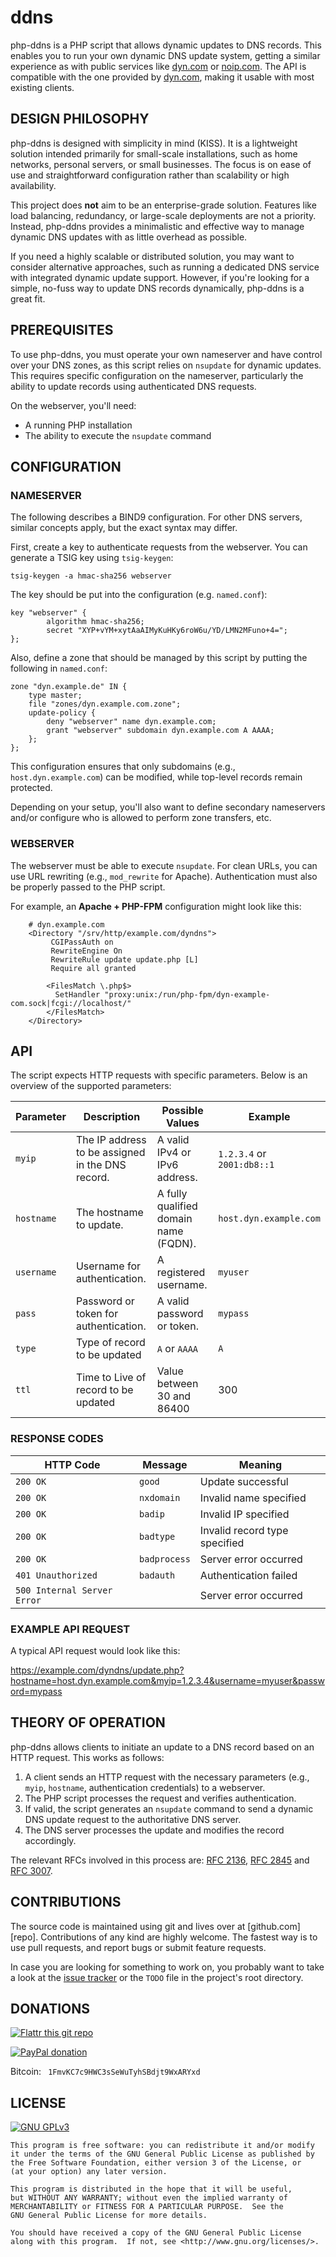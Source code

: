 # ddns

php-ddns is a PHP script that allows dynamic updates to DNS records.
This enables you to run your own dynamic DNS update system, getting a similar experience as with public services like [dyn.com][dyndns] or [noip.com][noip].
The API is compatible with the one provided by [dyn.com][dyndns-api], making it usable with most existing clients.

## DESIGN PHILOSOPHY

php-ddns is designed with simplicity in mind (KISS).
It is a lightweight solution intended primarily for small-scale installations, such as home networks, personal servers, or small businesses.
The focus is on ease of use and straightforward configuration rather than scalability or high availability.

This project does **not** aim to be an enterprise-grade solution.
Features like load balancing, redundancy, or large-scale deployments are not a priority.
Instead, php-ddns provides a minimalistic and effective way to manage dynamic DNS updates with as little overhead as possible.

If you need a highly scalable or distributed solution, you may want to consider alternative approaches, such as running a dedicated DNS service with integrated dynamic update support.
However, if you're looking for a simple, no-fuss way to update DNS records dynamically, php-ddns is a great fit.

## PREREQUISITES

To use php-ddns, you must operate your own nameserver and have control over your DNS zones, as this script relies on `nsupdate` for dynamic updates.
This requires specific configuration on the nameserver, particularly the ability to update records using authenticated DNS requests.

On the webserver, you'll need:

- A running PHP installation
- The ability to execute the `nsupdate` command

## CONFIGURATION

### NAMESERVER

The following describes a BIND9 configuration.
For other DNS servers, similar concepts apply, but the exact syntax may differ.

First, create a key to authenticate requests from the webserver.
You can generate a TSIG key using `tsig-keygen`:

```
tsig-keygen -a hmac-sha256 webserver
```

The key should be put into the configuration (e.g. `named.conf`):

```
key "webserver" {
        algorithm hmac-sha256;
        secret "XYP+vYM+xytAaAIMyKuHKy6roW6u/YD/LMN2MFuno+4=";
};
```

Also, define a zone that should be managed by this script by putting the following in `named.conf`:

```
zone "dyn.example.de" IN {
    type master;
    file "zones/dyn.example.com.zone";
    update-policy {
        deny "webserver" name dyn.example.com;
        grant "webserver" subdomain dyn.example.com A AAAA;
    };
};
```

This configuration ensures that only subdomains (e.g., `host.dyn.example.com`) can be modified, while top-level records remain protected.

Depending on your setup, you'll also want to define secondary nameservers and/or configure who is allowed to perform zone transfers, etc.

### WEBSERVER

The webserver must be able to execute `nsupdate`.
For clean URLs, you can use URL rewriting (e.g., `mod_rewrite` for Apache).
Authentication must also be properly passed to the PHP script.

For example, an **Apache + PHP-FPM** configuration might look like this:

```
    # dyn.example.com
    <Directory "/srv/http/example.com/dyndns">
         CGIPassAuth on
         RewriteEngine On
         RewriteRule update update.php [L]
         Require all granted

        <FilesMatch \.php$>
          SetHandler "proxy:unix:/run/php-fpm/dyn-example-com.sock|fcgi://localhost/"
        </FilesMatch>
    </Directory>
```

## API

The script expects HTTP requests with specific parameters. Below is an overview of the supported parameters:

| Parameter  | Description | Possible Values | Example |
|------------|-------------|----------------|----------|
| `myip` | The IP address to be assigned in the DNS record. | A valid IPv4 or IPv6 address. | `1.2.3.4` or `2001:db8::1` |
| `hostname` | The hostname to update. | A fully qualified domain name (FQDN). | `host.dyn.example.com` |
| `username` | Username for authentication. | A registered username. | `myuser` |
| `pass` | Password or token for authentication. | A valid password or token. | `mypass` |
| `type` | Type of record to be updated | `A` or `AAAA` | `A` |
| `ttl` | Time to Live of record to be updated | Value between 30 and 86400 | 300 |

### RESPONSE CODES

| HTTP Code | Message | Meaning |
|-----------|---------|---------|
| `200 OK` | `good` | Update successful |
| `200 OK` | `nxdomain` | Invalid name specified |
| `200 OK` | `badip` | Invalid IP specified |
| `200 OK` | `badtype` | Invalid record type specified |
| `200 OK` | `badprocess` | Server error occurred |
| `401 Unauthorized` | `badauth` | Authentication failed |
| `500 Internal Server Error` | | Server error occurred |

### EXAMPLE API REQUEST

A typical API request would look like this:

https://example.com/dyndns/update.php?hostname=host.dyn.example.com&myip=1.2.3.4&username=myuser&password=mypass

## THEORY OF OPERATION

php-ddns allows clients to initiate an update to a DNS record based on an HTTP request.
This works as follows:

1. A client sends an HTTP request with the necessary parameters (e.g., `myip`, `hostname`, authentication credentials) to a webserver.
2. The PHP script processes the request and verifies authentication.
3. If valid, the script generates an `nsupdate` command to send a dynamic DNS update request to the authoritative DNS server.
4. The DNS server processes the update and modifies the record accordingly.

The relevant RFCs involved in this process are: [RFC 2136][rfc2136], [RFC 2845][rfc2845] and [RFC 3007][rfc3007].

## CONTRIBUTIONS

The source code is maintained using git and lives over at [github.com][repo].
Contributions of any kind are highly welcome. The fastest way is to use pull
requests, and report bugs or submit feature requests.

In case you are looking for something to work on, you probably want to take a
look at the [issue tracker][tracker] or the `TODO` file in the project's root
directory.

## DONATIONS

[![Flattr this git repo](http://api.flattr.com/button/flattr-badge-large.png "Flattr This!")](https://flattr.com/submit/auto?user_id=johnpatcher&url=https://github.com/kbabioch/ddns)

[![PayPal donation](https://www.paypalobjects.com/en_US/i/btn/btn_donate_SM.gif "PayPal")](https://www.paypal.com/cgi-bin/webscr?cmd=_donations&business=karol%40babioch%2ede&lc=DE&item_name=ddns&no_note=0&currency_code=EUR&bn=PP%2dDonationsBF%3abtn_donateCC_LG%2egif%3aNonHostedGuest)

Bitcoin: ` 1FmvKC7c9HWC3sSeWuTyhSBdjt9WxARYxd`

## LICENSE

[![GNU GPLv3](http://www.gnu.org/graphics/gplv3-127x51.png "GNU GPLv3")](http://www.gnu.org/licenses/gpl.html)

    This program is free software: you can redistribute it and/or modify
    it under the terms of the GNU General Public License as published by
    the Free Software Foundation, either version 3 of the License, or
    (at your option) any later version.

    This program is distributed in the hope that it will be useful,
    but WITHOUT ANY WARRANTY; without even the implied warranty of
    MERCHANTABILITY or FITNESS FOR A PARTICULAR PURPOSE.  See the
    GNU General Public License for more details.

    You should have received a copy of the GNU General Public License
    along with this program.  If not, see <http://www.gnu.org/licenses/>.

[dyndns]: https://www.dyndns.com/
[noip]: https://www.noip.com/
[dyndns-api]: https://help.dyn.com/remote-access-api/
[github]: https://github.com/kbabioch/ddns
[tracker]: https://github.com/kbabioch/ddns/issues
[rfc2136]: https://datatracker.ietf.org/doc/html/rfc2136
[rfc2845]: https://datatracker.ietf.org/doc/html/rfc2845
[rfc3007]: https://datatracker.ietf.org/doc/html/rfc3007
